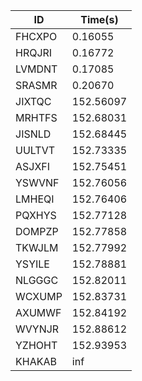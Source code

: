 |ID|Time(s)|
|-|-|
|FHCXPO|0.16055|
|HRQJRI|0.16772|
|LVMDNT|0.17085|
|SRASMR|0.20670|
|JIXTQC|152.56097|
|MRHTFS|152.68031|
|JISNLD|152.68445|
|UULTVT|152.73335|
|ASJXFI|152.75451|
|YSWVNF|152.76056|
|LMHEQI|152.76406|
|PQXHYS|152.77128|
|DOMPZP|152.77858|
|TKWJLM|152.77992|
|YSYILE|152.78881|
|NLGGGC|152.82011|
|WCXUMP|152.83731|
|AXUMWF|152.84192|
|WVYNJR|152.88612|
|YZHOHT|152.93953|
|KHAKAB|inf|
